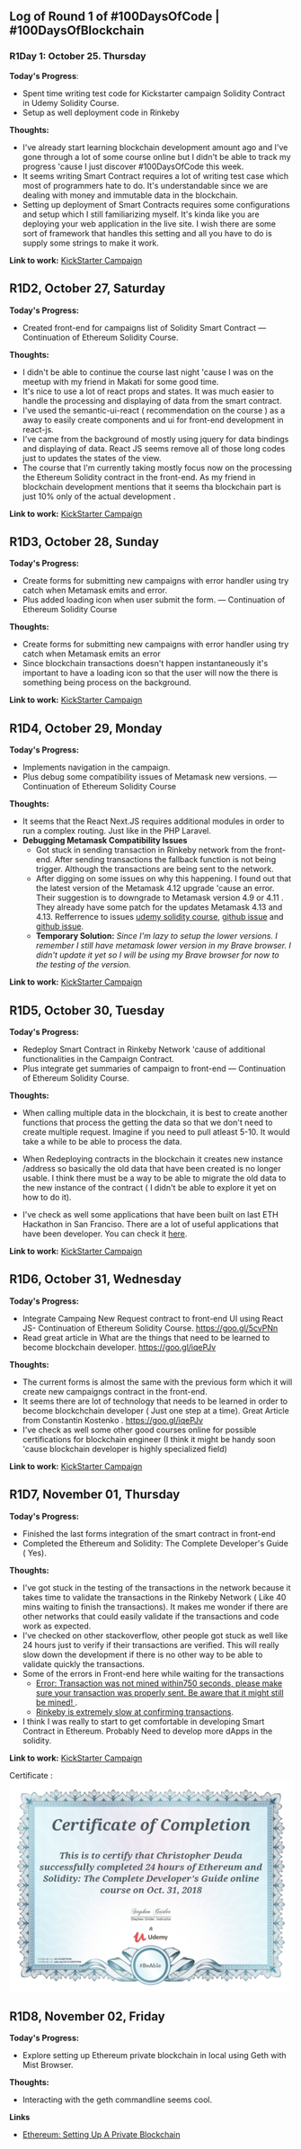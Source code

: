 
## Log of Round 1 of #100DaysOfCode | #100DaysOfBlockchain

### R1Day 1: October 25. Thursday

**Today's Progress**: 
- Spent time writing test code for Kickstarter campaign Solidity Contract in Udemy Solidity Course. 
- Setup as well deployment code in Rinkeby

**Thoughts:**

- I've already start learning blockchain development amount ago and I've gone through a lot of some course online but I didn't be able to track my progress 'cause I just discover #100DaysOfCode this week.
- It seems writing Smart Contract requires a lot of writing test case which most of programmers hate to do. It's understandable since we are dealing with money and immutable data in the blockchain.
- Setting up deployment of Smart Contracts requires some configurations and setup which I still familiarizing myself. It's kinda like you are deploying your web application in the live site. I wish there are some sort of framework that handles this setting and all you have to do is supply some strings to make it work.

**Link to work:** [KickStarter Campaign](https://github.com/chrisdeuda/blockchain_02_campaign_contract/commit/6e53431add7f213a715b29fe896590db43280c95)


## R1D2,  October 27, Saturday

**Today's Progress:** 
- Created front-end for campaigns list of Solidity Smart Contract — Continuation of Ethereum Solidity Course.

**Thoughts:**

- I didn't be able to continue the course last night 'cause I was on the meetup with my friend in Makati for some good time.
- It's nice to use a lot of react props and states. It was much easier to handle the processing and displaying of data from the smart contract.
- I've used the semantic-ui-react ( recommendation on the course ) as a away to easily create components and ui for front-end development in react-js.
- I've came from the background of mostly using jquery for data bindings and displaying of data. React JS seems remove all of those long codes just to updates the states of the view.
- The course that I'm currently taking mostly focus now on the processing the Ethereum Solidity contract in the front-end. As my friend in blockchain development mentions that it seems tha blockchain part is just 10% only of the actual development .

**Link to work:** [KickStarter Campaign](https://github.com/chrisdeuda/blockchain_02_campaign_contract/commit/ed64476e6ec0c39cafcd908a6921bcf4d6df5c56)

## R1D3,  October 28, Sunday

**Today's Progress:**
- Create forms for submitting new campaigns with error handler using try catch when Metamask emits and error.
- Plus added loading icon when user submit the form.  — Continuation of Ethereum Solidity Course

**Thoughts:**

- Create forms for submitting new campaigns with error handler using try catch when Metamask emits an error
- Since blockchain transactions doesn't happen instantaneously it's important to have a loading icon so that the user will now the there is something being process on the background.

**Link to work:** [KickStarter Campaign](https://github.com/chrisdeuda/blockchain_02_campaign_contract/commit/72a6c11385d4485f410421327b5998417a34bcbb)

## R1D4,  October 29, Monday

**Today's Progress:**
- Implements navigation in the campaign.
- Plus debug some compatibility issues of Metamask new versions.  — Continuation of Ethereum Solidity Course

**Thoughts:**

- It seems that the React Next.JS requires additional modules in order to run a complex routing. Just like in the PHP Laravel.
- **Debugging Metamask Compatibility Issues**
    - Got stuck in sending transaction in Rinkeby network from the front-end. After sending transactions the fallback function is not  being trigger. Although the transactions are being sent to the network.
    - After digging on some issues on why this happening. I found out that the latest version of the Metamask 4.12 upgrade 'cause an error. Their suggestion is to downgrade to Metamask version 4.9 or 4.11 . They already have some patch for the updates Metamask 4.13 and 4.13. Refferrence to issues  [udemy solidity course](https://www.udemy.com/ethereum-and-solidity-the-complete-developers-guide/learn/v4/questions/5286096), [github issue](https://www.udemy.com/ethereum-and-solidity-the-complete-developers-guide/learn/v4/questions/5293220) and [github issue](https://github.com/MetaMask/metamask-extension/issues/5425).
    - **Temporary Solution:** *Since I'm lazy to setup the lower versions. I remember I still have metamask lower version in my Brave browser. I didn't update it yet so I will be using my Brave browser for now to the testing of the version.*

**Link to work:** [KickStarter Campaign](https://github.com/chrisdeuda/blockchain_02_campaign_contract/commit/febbc55cc94932699d364e86008621d442023e79)

## R1D5,  October 30, Tuesday

**Today's Progress:** 
 - Redeploy Smart Contract in Rinkeby Network 'cause of additional functionalities in the Campaign Contract.
 - Plus integrate get summaries of campaign to front-end  — Continuation of Ethereum Solidity Course.

**Thoughts:**
 - When calling multiple data in the blockchain, it is best to create another functions that process the getting the data so that we don't need to create multiple request. Imagine if you need to pull atleast 5-10. It would take a while to be able to process the data.

 - When Redeploying contracts in the blockchain it creates new instance /address so basically the old data that have been created is no longer usable. I think there must be a way to be able to migrate the old data to the new instance of the contract ( I didn't be able to explore it yet on how to do it).
 - I've check as well some applications that have been built on last ETH Hackathon in San Franciso. There are a lot of useful applications that have been developer. You can check it [here](https://ethsanfrancisco.devpost.com/submissions?page=1).


**Link to work:** [KickStarter Campaign](https://github.com/chrisdeuda/blockchain_02_campaign_contract/commit/54fdebae99ec529fbc0930f5a3dde94df352c045)

## R1D6,  October 31, Wednesday

**Today's Progress:** 
 - Integrate Campaing New Request contract to front-end UI using React JS- Continuation of Ethereum Solidity Course. https://goo.gl/5cvPNn
 - Read great article in What are the things that need to be learned to become blockchain developer. https://goo.gl/iqePJv

**Thoughts:**
 - The current forms is almost the same with the previous form which it will create new campaigngs contract in the front-end.
 - It seems there are lot of technology that needs to be learned in order to become blockchchain developer ( Just one step at a time). Great Article from Constantin Kostenko . https://goo.gl/iqePJv
 - I've check as well some other good courses online for possible certifications for blockchain engineer (I think it might be handy soon 'cause blockchain developer is highly specialized field)
 

**Link to work:** [KickStarter Campaign](https://github.com/chrisdeuda/blockchain_02_campaign_contract/commit/3b6376cf7c2a2d61a1e5fa77d648aed09e496945)

## R1D7,  November 01, Thursday

**Today's Progress:** 
 - Finished the last forms integration of the smart contract in front-end
 - Completed the Ethereum and Solidity: The Complete Developer's Guide ( Yes).

**Thoughts:**
 - I've got stuck in the testing of the transactions in the network because it takes time to validate the transactions in the Rinkeby Network ( Like 40 mins waiting to finish the transactions). It makes me wonder if there are other networks that could easily validate if the transactions and code work as expected.
 - I've checked on other stackoverflow, other people got stuck as well like 24 hours just to verify if their transactions are verified. This will really slow down the development if there is no other way to be able to validate quickly the transactions.
- Some of the errors in Front-end here while waiting for the transactions
    - [Error: Transaction was not mined within750 seconds, please make sure your transaction was properly sent. Be aware that it might still be mined!  ](https://github.com/ethereum/web3.js/issues/1763).
    - [Rinkeby is extremely slow at confirming transactions](https://ethereum.stackexchange.com/questions/39191/rinkeby-is-extremely-slow-at-confirming-transactions).
- I think I was really to start to get comfortable in developing Smart Contract in Ethereum. Probably Need to develop more dApps in the solidity.
    


**Link to work:** [KickStarter Campaign](https://github.com/chrisdeuda/blockchain_02_campaign_contract/commit/28cc40375529ba04cca395deec0634ab35a4b364)

Certificate : ![Ethereum and Solidity: The Complete Developer's Guide](/images/cert_udemy_ethereum_solidity_complete_developers_guid.png)


## R1D8,  November 02, Friday

**Today's Progress:** 
 - Explore setting up Ethereum private blockchain in local using Geth with Mist Browser.

**Thoughts:**
 - Interacting with the geth commandline seems cool.
 
 

**Links** 
- [Ethereum: Setting Up A Private Blockchain](https://medium.com/coinmonks/ethereum-setting-up-a-private-blockchain-67bbb96cf4f1)
